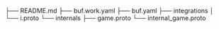 ├── README.md
├── buf.work.yaml
├── buf.yaml
├── integrations
│   └── i.proto
└── internals
    ├── game.proto
    └── internal_game.proto